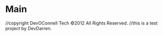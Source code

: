 Main
====
//copyright DevOConnell Tech ©2012 All Rights Reserved.
//this is a test project by DevDarren.